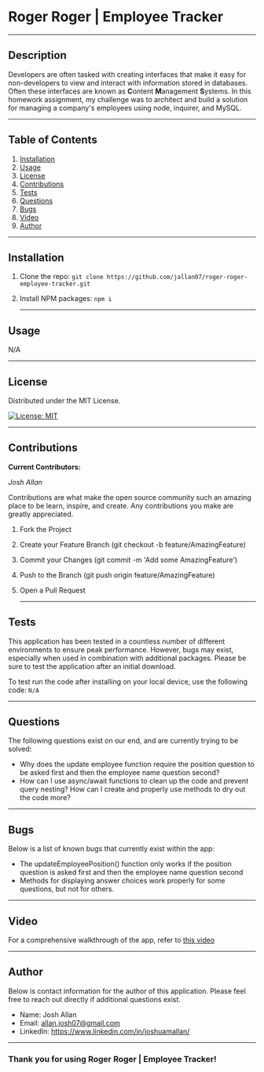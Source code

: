# **Roger Roger | Employee Tracker**

---

## **Description**

Developers are often tasked with creating interfaces that make it easy for non-developers to view and interact with information stored in databases. Often these interfaces are known as **C**ontent **M**anagement **S**ystems. In this homework assignment, my challenge was to architect and build a solution for managing a company's employees using node, inquirer, and MySQL.

---

## **Table of Contents**

1. [Installation](#Installation)
2. [Usage](#Usage)
3. [License](#License)
4. [Contributions](#Contributions)
5. [Tests](#Tests)
6. [Questions](#Questions)
7. [Bugs](#Bugs)
8. [Video](#Video)
9. [Author](#Author)

---

## **Installation**

1. Clone the repo: `git clone https://github.com/jallan07/roger-roger-employee-tracker.git`
2. Install NPM packages: `npm i`

   ***

## **Usage**

N/A

---

## **License**

Distributed under the MIT License.

[![License: MIT](https://img.shields.io/badge/License-MIT-yellow.svg)](https://opensource.org/licenses/MIT)

---

## **Contributions**

**Current Contributors:**

_Josh Allan_

Contributions are what make the open source community such an amazing place to be learn, inspire, and create. Any contributions you make are greatly appreciated.

1. Fork the Project
2. Create your Feature Branch (git checkout -b feature/AmazingFeature)
3. Commit your Changes (git commit -m 'Add some AmazingFeature')
4. Push to the Branch (git push origin feature/AmazingFeature)
5. Open a Pull Request

   ***

## **Tests**

This application has been tested in a countless number of different environments to ensure peak performance. However, bugs may exist, especially when used in combination with additional packages. Please be sure to test the application after an initial download.

To test run the code after installing on your local device, use the following code:
`N/A`

---

## **Questions**

The following questions exist on our end, and are currently trying to be solved:

- Why does the update employee function require the position question to be asked first and then the employee name question second?
- How can I use async/await functions to clean up the code and prevent query nesting? How can I create and properly use methods to dry out the code more?

---

## **Bugs**

Below is a list of known bugs that currently exist within the app:

- The updateEmployeePosition() function only works if the position question is asked first and then the employee name question second
- Methods for displaying answer choices work properly for some questions, but not for others.

---

## **Video**

For a comprehensive walkthrough of the app, refer to [this video](https://youtu.be/ieXb5hcwMek)

---

## **Author**

Below is contact information for the author of this application. Please feel free to reach out directly if additional questions exist.

- Name: Josh Allan
- Email: allan.josh07@gmail.com
- LinkedIn: https://www.linkedin.com/in/joshuamallan/

---

### Thank you for using Roger Roger | Employee Tracker!

